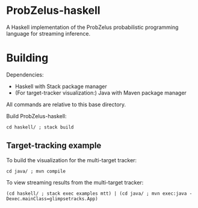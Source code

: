 ProbZelus-haskell
=================

A Haskell implementation of the ProbZelus probabilistic programming
language for streaming inference.

# Building

Dependencies:
- Haskell with Stack package manager
- (For target-tracker visualization:) Java with Maven package manager

All commands are relative to this base directory.

Build ProbZelus-haskell:
```
cd haskell/ ; stack build
```

## Target-tracking example

To build the visualization for the multi-target tracker:
```
cd java/ ; mvn compile
```

To view streaming results from the multi-target tracker:

```
(cd haskell/ ; stack exec examples mtt) | (cd java/ ; mvn exec:java -Dexec.mainClass=glimpsetracks.App)
```
